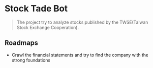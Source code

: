 # Stock Tade Bot

> The project try to analyze stocks published by the TWSE(Taiwan Stock Exchange Cooperation).

## Roadmaps

* Crawl the financial statements and try to find the company with the strong foundations